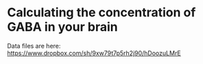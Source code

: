 Calculating the concentration of GABA in your brain
=================================

Data files are here: https://www.dropbox.com/sh/9xw79t7p5rh2j90/hDoozuLMrE
